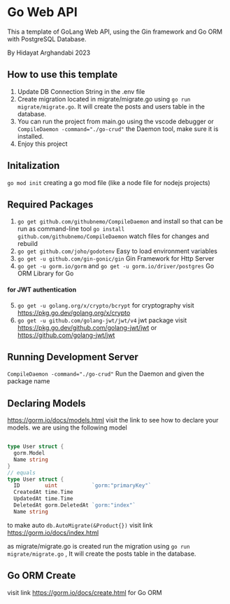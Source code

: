 # Go Web API

This a template of GoLang Web API, using the Gin framework and Go ORM with PostgreSQL Database.

By Hidayat Arghandabi 2023

## How to use this template

1. Update DB Connection String in the .env file
2. Create migration located in migrate/migrate.go using `go run migrate/migrate.go`. It will create the posts and users table in the database.
3. You can run the project from main.go using the vscode debugger or `CompileDaemon -command="./go-crud"` the Daemon tool, make sure it is installed.
4. Enjoy this project

## Initalization

`go mod init` creating a go mod file (like a node file for nodejs projects)

## Required Packages

1.  `go get github.com/githubnemo/CompileDaemon` and install so that can be run as command-line tool `go install github.com/githubnemo/CompileDaemon` watch files for changes and rebuild
2.  `go get github.com/joho/godotenv` Easy to load environment variables
3.  `go get -u github.com/gin-gonic/gin` Gin Framework for Http Server
4.  `go get -u gorm.io/gorm` and `go get -u gorm.io/driver/postgres` Go ORM Library for Go

#### for JWT authentication

5. `go get -u golang.org/x/crypto/bcrypt` for cryptography visit https://pkg.go.dev/golang.org/x/crypto
6. `go get -u github.com/golang-jwt/jwt/v4` jwt package visit https://pkg.go.dev/github.com/golang-jwt/jwt or https://github.com/golang-jwt/jwt

## Running Development Server

`CompileDaemon -command="./go-crud"` Run the Daemon and given the package name

## Declaring Models

https://gorm.io/docs/models.html visit the link to see how to declare your models.
we are using the following model

```go

type User struct {
  gorm.Model
  Name string
}
// equals
type User struct {
  ID        uint           `gorm:"primaryKey"`
  CreatedAt time.Time
  UpdatedAt time.Time
  DeletedAt gorm.DeletedAt `gorm:"index"`
  Name string
```

to make auto `db.AutoMigrate(&Product{})` visit link https://gorm.io/docs/index.html

as migrate/migrate.go is created run the migration using
`go run migrate/migrate.go` , It will create the posts table in the database.

## Go ORM Create

visit link https://gorm.io/docs/create.html for Go ORM
